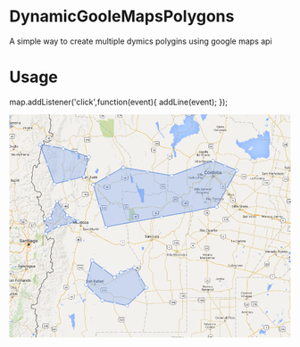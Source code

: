 # DynamicGooleMapsPolygons
A simple way to create multiple dymics polygins using google maps api

# Usage

map.addListener('click',function(event){
  addLine(event);
});

![alt tag](https://raw.githubusercontent.com/gfuentes87/DynamicGooleMapsPolygons/master/example/polygon.png)
